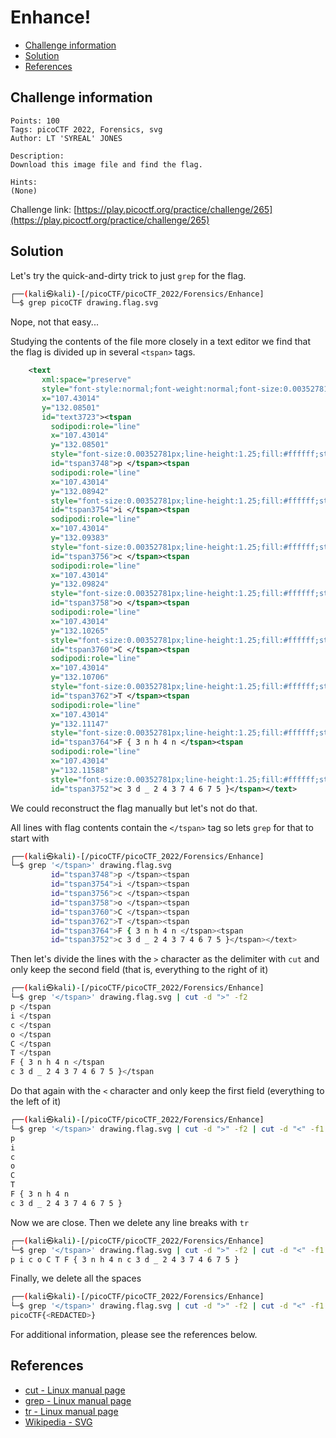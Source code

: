 # Enhance!

- [Challenge information](#challenge-information)
- [Solution](#solution)
- [References](#references)

## Challenge information
```
Points: 100
Tags: picoCTF 2022, Forensics, svg
Author: LT 'SYREAL' JONES
 
Description:
Download this image file and find the flag.
 
Hints:
(None)
```
Challenge link: [https://play.picoctf.org/practice/challenge/265](https://play.picoctf.org/practice/challenge/265)

## Solution

Let's try the quick-and-dirty trick to just `grep` for the flag.
```bash
┌──(kali㉿kali)-[/picoCTF/picoCTF_2022/Forensics/Enhance]
└─$ grep picoCTF drawing.flag.svg 
```

Nope, not that easy...

Studying the contents of the file more closely in a text editor we find that the flag is divided up in several `<tspan>` tags.
```xml
    <text
       xml:space="preserve"
       style="font-style:normal;font-weight:normal;font-size:0.00352781px;line-height:1.25;font-family:sans-serif;letter-spacing:0px;word-spacing:0px;fill:#ffffff;fill-opacity:1;stroke:none;stroke-width:0.26458332;"
       x="107.43014"
       y="132.08501"
       id="text3723"><tspan
         sodipodi:role="line"
         x="107.43014"
         y="132.08501"
         style="font-size:0.00352781px;line-height:1.25;fill:#ffffff;stroke-width:0.26458332;"
         id="tspan3748">p </tspan><tspan
         sodipodi:role="line"
         x="107.43014"
         y="132.08942"
         style="font-size:0.00352781px;line-height:1.25;fill:#ffffff;stroke-width:0.26458332;"
         id="tspan3754">i </tspan><tspan
         sodipodi:role="line"
         x="107.43014"
         y="132.09383"
         style="font-size:0.00352781px;line-height:1.25;fill:#ffffff;stroke-width:0.26458332;"
         id="tspan3756">c </tspan><tspan
         sodipodi:role="line"
         x="107.43014"
         y="132.09824"
         style="font-size:0.00352781px;line-height:1.25;fill:#ffffff;stroke-width:0.26458332;"
         id="tspan3758">o </tspan><tspan
         sodipodi:role="line"
         x="107.43014"
         y="132.10265"
         style="font-size:0.00352781px;line-height:1.25;fill:#ffffff;stroke-width:0.26458332;"
         id="tspan3760">C </tspan><tspan
         sodipodi:role="line"
         x="107.43014"
         y="132.10706"
         style="font-size:0.00352781px;line-height:1.25;fill:#ffffff;stroke-width:0.26458332;"
         id="tspan3762">T </tspan><tspan
         sodipodi:role="line"
         x="107.43014"
         y="132.11147"
         style="font-size:0.00352781px;line-height:1.25;fill:#ffffff;stroke-width:0.26458332;"
         id="tspan3764">F { 3 n h 4 n </tspan><tspan
         sodipodi:role="line"
         x="107.43014"
         y="132.11588"
         style="font-size:0.00352781px;line-height:1.25;fill:#ffffff;stroke-width:0.26458332;"
         id="tspan3752">c 3 d _ 2 4 3 7 4 6 7 5 }</tspan></text>
```

We could reconstruct the flag manually but let's not do that.

All lines with flag contents contain the `</tspan>` tag so lets `grep` for that to start with
```bash
┌──(kali㉿kali)-[/picoCTF/picoCTF_2022/Forensics/Enhance]
└─$ grep '</tspan>' drawing.flag.svg
         id="tspan3748">p </tspan><tspan
         id="tspan3754">i </tspan><tspan
         id="tspan3756">c </tspan><tspan
         id="tspan3758">o </tspan><tspan
         id="tspan3760">C </tspan><tspan
         id="tspan3762">T </tspan><tspan
         id="tspan3764">F { 3 n h 4 n </tspan><tspan
         id="tspan3752">c 3 d _ 2 4 3 7 4 6 7 5 }</tspan></text>
```

Then let's divide the lines with the `>` character as the delimiter with `cut` and only keep the second field (that is, everything to the right of it)
```bash
┌──(kali㉿kali)-[/picoCTF/picoCTF_2022/Forensics/Enhance]
└─$ grep '</tspan>' drawing.flag.svg | cut -d ">" -f2
p </tspan
i </tspan
c </tspan
o </tspan
C </tspan
T </tspan
F { 3 n h 4 n </tspan
c 3 d _ 2 4 3 7 4 6 7 5 }</tspan
```

Do that again with the `<` character and only keep the first field (everything to the left of it)
```bash
┌──(kali㉿kali)-[/picoCTF/picoCTF_2022/Forensics/Enhance]
└─$ grep '</tspan>' drawing.flag.svg | cut -d ">" -f2 | cut -d "<" -f1 
p 
i 
c 
o 
C 
T 
F { 3 n h 4 n 
c 3 d _ 2 4 3 7 4 6 7 5 }
```

Now we are close. Then we delete any line breaks with `tr`
```bash
┌──(kali㉿kali)-[/picoCTF/picoCTF_2022/Forensics/Enhance]
└─$ grep '</tspan>' drawing.flag.svg | cut -d ">" -f2 | cut -d "<" -f1 | tr -d '\r\n' 
p i c o C T F { 3 n h 4 n c 3 d _ 2 4 3 7 4 6 7 5 } 
```

Finally, we delete all the spaces
```bash
┌──(kali㉿kali)-[/picoCTF/picoCTF_2022/Forensics/Enhance]
└─$ grep '</tspan>' drawing.flag.svg | cut -d ">" -f2 | cut -d "<" -f1 | tr -d '\r\n' | tr -d " "
picoCTF{<REDACTED>}   
```

For additional information, please see the references below.

## References

- [cut - Linux manual page](https://man7.org/linux/man-pages/man1/cut.1.html)
- [grep - Linux manual page](https://man7.org/linux/man-pages/man1/grep.1.html)
- [tr - Linux manual page](https://man7.org/linux/man-pages/man1/tr.1.html)
- [Wikipedia - SVG](https://en.wikipedia.org/wiki/SVG)
